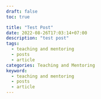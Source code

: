 ```yaml
---
draft: false
toc: true

title: "Test Post"
date: 2022-08-26T17:03:14+07:00
description: "test post"
tags: 
  - teaching and mentoring
  - posts
  - article
categories: Teaching and Mentoring
keyword:
  - teaching and mentoring
  - posts
  - article
---
```


